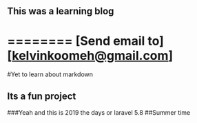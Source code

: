 ## This was a learning blog
========
[Send email to] [kelvinkoomeh@gmail.com]
==================
#Yet to learn about markdown 
## Its a fun project
###Yeah and this is 2019 the days or laravel 5.8
##Summer time 